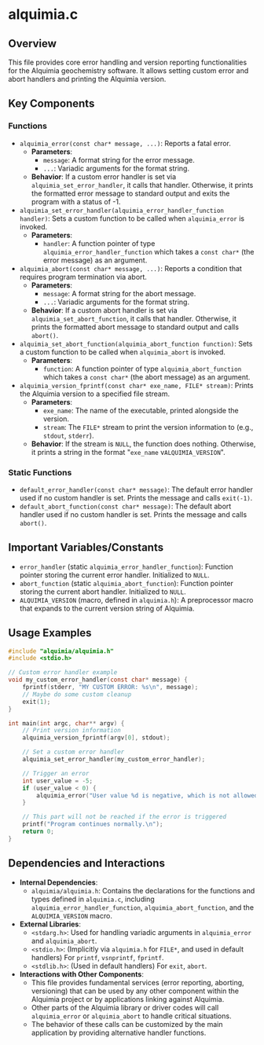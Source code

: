 # alquimia.c

## Overview

This file provides core error handling and version reporting functionalities for the Alquimia geochemistry software. It allows setting custom error and abort handlers and printing the Alquimia version.

## Key Components

### Functions

*   `alquimia_error(const char* message, ...)`: Reports a fatal error.
    *   **Parameters**:
        *   `message`: A format string for the error message.
        *   `...`: Variadic arguments for the format string.
    *   **Behavior**: If a custom error handler is set via `alquimia_set_error_handler`, it calls that handler. Otherwise, it prints the formatted error message to standard output and exits the program with a status of -1.
*   `alquimia_set_error_handler(alquimia_error_handler_function handler)`: Sets a custom function to be called when `alquimia_error` is invoked.
    *   **Parameters**:
        *   `handler`: A function pointer of type `alquimia_error_handler_function` which takes a `const char*` (the error message) as an argument.
*   `alquimia_abort(const char* message, ...)`: Reports a condition that requires program termination via abort.
    *   **Parameters**:
        *   `message`: A format string for the abort message.
        *   `...`: Variadic arguments for the format string.
    *   **Behavior**: If a custom abort handler is set via `alquimia_set_abort_function`, it calls that handler. Otherwise, it prints the formatted abort message to standard output and calls `abort()`.
*   `alquimia_set_abort_function(alquimia_abort_function function)`: Sets a custom function to be called when `alquimia_abort` is invoked.
    *   **Parameters**:
        *   `function`: A function pointer of type `alquimia_abort_function` which takes a `const char*` (the abort message) as an argument.
*   `alquimia_version_fprintf(const char* exe_name, FILE* stream)`: Prints the Alquimia version to a specified file stream.
    *   **Parameters**:
        *   `exe_name`: The name of the executable, printed alongside the version.
        *   `stream`: The `FILE*` stream to print the version information to (e.g., `stdout`, `stderr`).
    *   **Behavior**: If the stream is `NULL`, the function does nothing. Otherwise, it prints a string in the format "`exe_name` v`ALQUIMIA_VERSION`".

### Static Functions

*   `default_error_handler(const char* message)`: The default error handler used if no custom handler is set. Prints the message and calls `exit(-1)`.
*   `default_abort_function(const char* message)`: The default abort handler used if no custom handler is set. Prints the message and calls `abort()`.

## Important Variables/Constants

*   `error_handler` (static `alquimia_error_handler_function`): Function pointer storing the current error handler. Initialized to `NULL`.
*   `abort_function` (static `alquimia_abort_function`): Function pointer storing the current abort handler. Initialized to `NULL`.
*   `ALQUIMIA_VERSION` (macro, defined in `alquimia.h`): A preprocessor macro that expands to the current version string of Alquimia.

## Usage Examples

```c
#include "alquimia/alquimia.h"
#include <stdio.h>

// Custom error handler example
void my_custom_error_handler(const char* message) {
    fprintf(stderr, "MY CUSTOM ERROR: %s\n", message);
    // Maybe do some custom cleanup
    exit(1);
}

int main(int argc, char** argv) {
    // Print version information
    alquimia_version_fprintf(argv[0], stdout);

    // Set a custom error handler
    alquimia_set_error_handler(my_custom_error_handler);

    // Trigger an error
    int user_value = -5;
    if (user_value < 0) {
        alquimia_error("User value %d is negative, which is not allowed.", user_value);
    }

    // This part will not be reached if the error is triggered
    printf("Program continues normally.\n");
    return 0;
}
```

## Dependencies and Interactions

*   **Internal Dependencies**:
    *   `alquimia/alquimia.h`: Contains the declarations for the functions and types defined in `alquimia.c`, including `alquimia_error_handler_function`, `alquimia_abort_function`, and the `ALQUIMIA_VERSION` macro.
*   **External Libraries**:
    *   `<stdarg.h>`: Used for handling variadic arguments in `alquimia_error` and `alquimia_abort`.
    *   `<stdio.h>`: (Implicitly via `alquimia.h` for `FILE*`, and used in default handlers) For `printf`, `vsnprintf`, `fprintf`.
    *   `<stdlib.h>`: (Used in default handlers) For `exit`, `abort`.
*   **Interactions with Other Components**:
    *   This file provides fundamental services (error reporting, aborting, versioning) that can be used by any other component within the Alquimia project or by applications linking against Alquimia.
    *   Other parts of the Alquimia library or driver codes will call `alquimia_error` or `alquimia_abort` to handle critical situations.
    *   The behavior of these calls can be customized by the main application by providing alternative handler functions.
```
